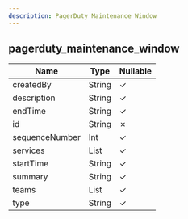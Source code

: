 ```yaml
---
description: PagerDuty Maintenance Window
---
```

pagerduty_maintenance_window
----------------------------

| **Name**       | **Type**     | **Nullable** |
| -------------- | ------------ | ------------ |
| createdBy      | String       | &check;      |
| description    | String       | &check;      |
| endTime        | String       | &check;      |
| id             | String       | &cross;      |
| sequenceNumber | Int          | &check;      |
| services       | List<String> | &check;      |
| startTime      | String       | &check;      |
| summary        | String       | &check;      |
| teams          | List<String> | &check;      |
| type           | String       | &check;      |
